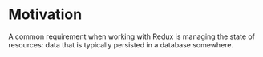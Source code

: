 # Motivation

A common requirement when working with Redux is managing the state of resources:
data that is typically persisted in a database somewhere.
